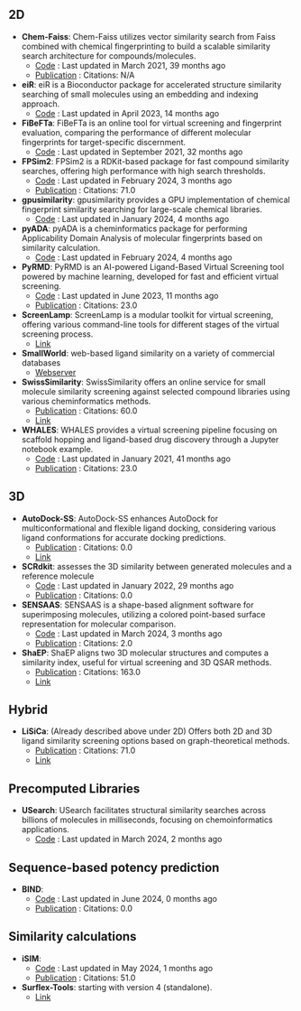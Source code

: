 ## 2D
- **Chem-Faiss**: Chem-Faiss utilizes vector similarity search from Faiss combined with chemical fingerprinting to build a scalable similarity search architecture for compounds/molecules.
	- [Code](https://github.com/ritabratamaiti/Chem-Faiss) : Last updated in March 2021, 39 months ago
	- [Publication](https://zenodo.org/badge/latestdoi/267277104) : Citations: N/A
- **eiR**: eiR is a Bioconductor package for accelerated structure similarity searching of small molecules using an embedding and indexing approach.
	- [Code](https://github.com/girke-lab/eiR) : Last updated in April 2023, 14 months ago
- **FiBeFTa**: FiBeFTa is an online tool for virtual screening and fingerprint evaluation, comparing the performance of different molecular fingerprints for target-specific discernment.
	- [Code](https://github.com/OriolVillaro/FiBeFTa) : Last updated in September 2021, 32 months ago
- **FPSim2**: FPSim2 is a RDKit-based package for fast compound similarity searches, offering high performance with high search thresholds.
	- [Code](https://github.com/chembl/FPSim2) : Last updated in February 2024, 3 months ago
	- [Publication](https://doi.org/10.1021/ci600358f) : Citations: 71.0
- **gpusimilarity**: gpusimilarity provides a GPU implementation of chemical fingerprint similarity searching for large-scale chemical libraries.
	- [Code](https://github.com/schrodinger/gpusimilarity) : Last updated in January 2024, 4 months ago
- **pyADA**: pyADA is a cheminformatics package for performing Applicability Domain Analysis of molecular fingerprints based on similarity calculation.
	- [Code](https://github.com/jeffrichardchemistry/pyADA) : Last updated in February 2024, 4 months ago
- **PyRMD**: PyRMD is an AI-powered Ligand-Based Virtual Screening tool powered by machine learning, developed for fast and efficient virtual screening.
	- [Code](https://github.com/cosconatilab/PyRMD?tab=readme-ov-file) : Last updated in June 2023, 11 months ago
	- [Publication](https://doi.org/10.1021/acs.jcim.1c00653) : Citations: 23.0
- **ScreenLamp**: ScreenLamp is a modular toolkit for virtual screening, offering various command-line tools for different stages of the virtual screening process.
	- [Link](https://psa-lab.github.io/screenlamp/user_guide/tools/)
- **SmallWorld**: web-based ligand similarity on a variety of commercial databases
	- [Webserver](https://sw.docking.org/search.html)
- **SwissSimilarity**: SwissSimilarity offers an online service for small molecule similarity screening against selected compound libraries using various cheminformatics methods.
	- [Publication](https://doi.org/10.3390%2Fijms23020811) : Citations: 60.0
	- [Link](http://www.swisssimilarity.ch/)
- **WHALES**: WHALES provides a virtual screening pipeline focusing on scaffold hopping and ligand-based drug discovery through a Jupyter notebook example.
	- [Code](https://github.com/grisoniFr/scaffold_hopping_whales/blob/master/code/virtual_screening_pipeline.ipynb) : Last updated in January 2021, 41 months ago
	- [Publication](https://doi.org/10.1038%2Fs41598-018-34677-0) : Citations: 23.0

## 3D
- **AutoDock-SS**: AutoDock-SS enhances AutoDock for multiconformational and flexible ligand docking, considering various ligand conformations for accurate docking predictions.
	- [Publication](https://doi.org/10.1021/acs.jcim.4c00136) : Citations: 0.0
	- [Link](https://www.semanticscholar.org/paper/AutoDock-SS%3A-AutoDock-for-Multiconformational-Ni-Wang/6a967759d3ab27e076e570238a7f8ce029bfc0e7)
- **SCRdkit**: assesses the 3D similarity between generated molecules and a reference molecule
	- [Code](https://github.com/oxpig/DEVELOP/blob/main/analysis/calc_SC_RDKit.py) : Last updated in January 2022, 29 months ago
	- [Publication](https://doi.org/10.1101/2021.04.27.441676v1.full) : Citations: 0.0
- **SENSAAS**: SENSAAS is a shape-based alignment software for superimposing molecules, utilizing a colored point-based surface representation for molecular comparison.
	- [Code](https://github.com/SENSAAS/sensaas) : Last updated in March 2024, 3 months ago
	- [Publication](https://doi.org/10.1002/minf.202000081) : Citations: 2.0
- **ShaEP**: ShaEP aligns two 3D molecular structures and computes a similarity index, useful for virtual screening and 3D QSAR methods.
	- [Publication](https://doi.org/10.1021/ci800315d) : Citations: 163.0
	- [Link](https://users.abo.fi/mivainio/shaep/)

## Hybrid
- **LiSiCa**: (Already described above under 2D) Offers both 2D and 3D ligand similarity screening options based on graph-theoretical methods.
	- [Publication](https://doi.org/10.1021/acs.jcim.5b00136) : Citations: 71.0
	- [Link](http://insilab.org/lisica/)

## Precomputed Libraries
- **USearch**: USearch facilitates structural similarity searches across billions of molecules in milliseconds, focusing on chemoinformatics applications.
	- [Code](https://github.com/ashvardanian/usearch-molecules) : Last updated in March 2024, 2 months ago

## Sequence-based potency prediction
- **BIND**: 
	- [Code](https://github.com/Chokyotager/BIND) : Last updated in June 2024, 0 months ago
	- [Publication](https://doi.org/10.1101/2024.04.16.589765) : Citations: 0.0

## Similarity calculations
- **iSIM**: 
	- [Code](https://github.com/mqcomplab/iSIM/blob/main/iSIM_example.ipynb) : Last updated in May 2024, 1 months ago
	- [Publication](https://doi.org/10.1021/acs.jcim.2c01073) : Citations: 51.0
- **Surflex-Tools**: starting with version 4 (standalone).
	- [Link](http://www.biopharmics.com/)
